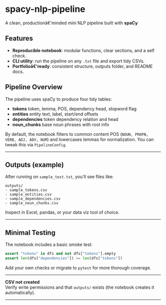 # spacy-nlp-pipeline

A clean, productionâ€‘minded mini NLP pipeline built with **spaCy**

##  Features
- **Reproducible notebook**: modular functions, clear sections, and a self check.
- **CLI utility**: run the pipeline on any `.txt` file and export tidy CSVs.
- **Portfolioâ€‘ready**: consistent structure, outputs folder, and README docs.

## Pipeline Overview
The pipeline uses spaCy to produce four tidy tables:
- **tokens** token, lemma, POS, dependency head, stopword flag
- **entities** entity text, label, start/end offsets
- **dependencies** token dependency relation and head
- **noun_chunks** base noun phrases with root info

By default, the notebook filters to common content POS (`NOUN, PROPN, VERB, ADJ, ADV, NUM`) and lowercases lemmas for normalization. You can tweak this via `PipelineConfig`.

---

## Outputs (example)
After running on `sample_text.txt`, you'll see files like:

```
outputs/
- sample_tokens.csv
- sample_entities.csv
- sample_dependencies.csv
- sample_noun_chunks.csv
```

Inspect in Excel, pandas, or your data viz tool of choice.

---

##  Minimal Testing
The notebook includes a basic smoke test:
```python
assert "tokens" in dfs and not dfs["tokens"].empty
assert len(dfs["dependencies"]) >= len(dfs["tokens"])
```
Add your own checks or migrate to `pytest` for more thorough coverage.

---

**CSV not created**  
Verify write permissions and that `outputs/` exists (the notebook creates it automatically).

---
